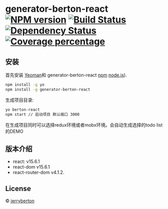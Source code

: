 # generator-berton-react [![NPM version][npm-image]][npm-url] [![Build Status][travis-image]][travis-url] [![Dependency Status][daviddm-image]][daviddm-url] [![Coverage percentage][coveralls-image]][coveralls-url]
> 

## 安装

首先安装 [Yeoman](http://yeoman.io)和 generator-berton-react [npm](https://www.npmjs.com/)  [node.js](https://nodejs.org/)).

```bash
npm install -g yo
npm install -g generator-berton-react
```

生成项目目录:

```bash
yo berton-react
npm start // 启动项目 默认端口 3000
```
在生成项目同时可以选择redux环境或者mobx环境。会自动生成选择的todo list的DEMO
## 版本介绍

 * react: v15.6.1
 * react-dom v15.6.1
 * react-router-dom v4.1.2.

## License

 © [jerryberton]()


[npm-image]: https://badge.fury.io/js/generator-test.svg
[npm-url]: https://npmjs.org/package/generator-test
[travis-image]: https://travis-ci.org/JerryBerton/generator-test.svg?branch=master
[travis-url]: https://travis-ci.org/JerryBerton/generator-test
[daviddm-image]: https://david-dm.org/JerryBerton/generator-test.svg?theme=shields.io
[daviddm-url]: https://david-dm.org/JerryBerton/generator-test
[coveralls-image]: https://coveralls.io/repos/JerryBerton/generator-test/badge.svg
[coveralls-url]: https://coveralls.io/r/JerryBerton/generator-test
